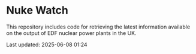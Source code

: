 # Nuke Watch

This repository includes code for retrieving the latest information available on the output of EDF nuclear power plants in the UK.

Last updated: 2025-06-08 01:24